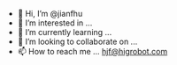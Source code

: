 - 👋 Hi, I’m @jianfhu
- 👀 I’m interested in ...
- 🌱 I’m currently learning ...
- 💞️ I’m looking to collaborate on ...
- 📫 How to reach me ... hjf@higrobot.com
<!---
jianfhu/jianfhu is a ✨ special ✨ repository because its `README.md` (this file) appears on your GitHub profile.
You can click the Preview link to take a look at your changes.
--->
